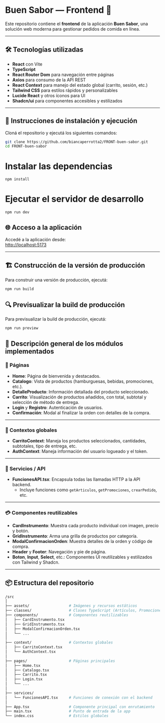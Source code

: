 # Buen Sabor — Frontend 🍔

Este repositorio contiene el **frontend** de la aplicación **Buen Sabor**, una solución web moderna para gestionar pedidos de comida en línea.

---

## 🛠 Tecnologías utilizadas

- **React** con Vite
- **TypeScript**
- **React Router Dom** para navegación entre páginas
- **Axios** para consumo de la API REST
- **React Context** para manejo del estado global (carrito, sesión, etc.)
- **Tailwind CSS** para estilos rápidos y personalizables
- **Lucide React** y otros íconos para UI
- **Shadcn/ui** para componentes accesibles y estilizados

---

## 🚀 Instrucciones de instalación y ejecución

Cloná el repositorio y ejecutá los siguientes comandos:
```bash
git clone https://github.com/biancaperrotta2/FRONT-buen-sabor.git
cd FRONT-buen-sabor
```

# Instalar las dependencias
```bash
npm install
```

# Ejecutar el servidor de desarrollo
```bash
npm run dev
```

## 🌐 Acceso a la aplicación

Accedé a la aplicación desde:  
[http://localhost:5173](http://localhost:5173)

---

## 🏗️ Construcción de la versión de producción

Para construir una versión de producción, ejecutá:
```bash
npm run build
```

## 🔍 Previsualizar la build de producción

Para previsualizar la build de producción, ejecutá:
```bash
npm run preview
```

## 🧩 Descripción general de los módulos implementados

### 📄 Páginas

- **Home**: Página de bienvenida y destacados.
- **Catalogo**: Vista de productos (hamburguesas, bebidas, promociones, etc.).
- **DetalleProducto**: Información detallada del producto seleccionado.
- **Carrito**: Visualización de productos añadidos, con total, subtotal y selección de método de entrega.
- **Login** y **Registro**: Autenticación de usuarios.
- **Confirmación**: Modal al finalizar la orden con detalles de la compra.

---

### 🧠 Contextos globales

- **CarritoContext**: Maneja los productos seleccionados, cantidades, subtotales, tipo de entrega, etc.
- **AuthContext**: Maneja información del usuario logueado y el token.

---

### 🔌 Servicios / API

- **FuncionesAPI.tsx**: Encapsula todas las llamadas HTTP a la API backend.
  - Incluye funciones como `getArticulos`, `getPromociones`, `crearPedido`, etc.

---

### 💳 Componentes reutilizables

- **CardInstrumento**: Muestra cada producto individual con imagen, precio y botón.
- **GridInstrumento**: Arma una grilla de productos por categoría.
- **ModalConfirmacionOrden**: Muestra detalles de la orden y código de compra.
- **Header** y **Footer**: Navegación y pie de página.
- **Boton**, **Input**, **Select**, etc.: Componentes UI reutilizables y estilizados con Tailwind y Shadcn.

---

## 📦 Estructura del repositorio

```bash
/src
│
├── assets/                  # Imágenes y recursos estáticos
├── classes/                 # Clases TypeScript (Artículos, Promociones, etc.)
├── components/              # Componentes reutilizables
│   ├── CardInstrumento.tsx
│   ├── GridInstrumento.tsx
│   ├── ModalConfirmacionOrden.tsx
│   └── ...
│
├── context/                 # Contextos globales
│   ├── CarritoContext.tsx
│   └── AuthContext.tsx
│
├── pages/                   # Páginas principales
│   ├── Home.tsx
│   ├── Catalogo.tsx
│   ├── Carrito.tsx
│   ├── Login.tsx
│   └── ...
│
├── services/
│   └── FuncionesAPI.tsx     # Funciones de conexión con el backend
│
├── App.tsx                  # Componente principal con enrutamiento
├── main.tsx                 # Punto de entrada de la app
└── index.css                # Estilos globales
```
